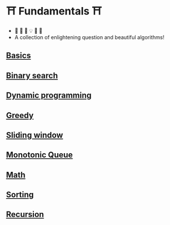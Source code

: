 # :shinto_shrine: Fundamentals :shinto_shrine:
- :frog: :thinking: :exploding_head: :bulb: :star_struck: :sunrise:
- A collection of enlightening question and beautiful algorithms!

## [Basics](basics/README.md)
## [Binary search](binary_search/README.md)
## [Dynamic programming](dp/README.md)
## [Greedy](greedy/README.md)
## [Sliding window](sliding_window/README.md)
## [Monotonic Queue](monotonic_queue/README.md)
## [Math](math/README.md)
## [Sorting](sorting/README.md)
## [Recursion](recursion/README.md)
